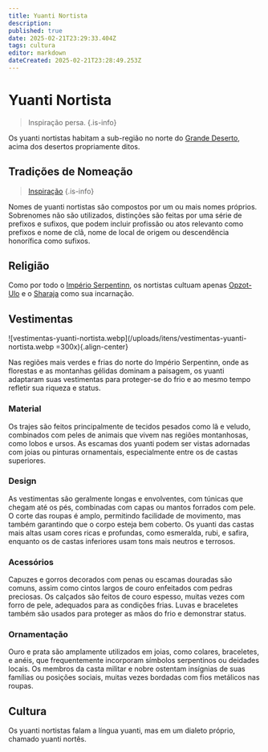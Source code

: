 ```yaml
---
title: Yuanti Nortista
description: 
published: true
date: 2025-02-21T23:29:33.404Z
tags: cultura
editor: markdown
dateCreated: 2025-02-21T23:28:49.253Z
---
```


# Yuanti Nortista

> Inspiração persa.
{.is-info}

Os yuanti nortistas habitam a sub-região no norte do [Grande Deserto](/lugares/plano-material/drafeon/sudeste-de-drafeon/o-grande-deserto), acima dos desertos propriamente ditos.

## Tradições de Nomeação
> [Inspiração](https://en.wikipedia.org/wiki/Persian_name)
{.is-info}

Nomes de yuanti nortistas são compostos por um ou mais nomes próprios. Sobrenomes não são utilizados, distinções são feitas por uma série de prefixos e sufixos, que podem incluir profissão ou atos relevanto como prefixos e nome de clã, nome de local de origem ou descendência honorífica como sufixos.

## Religião
Como por todo o [Império Serpentinn](/faccoes/nacoes/imperio-serpentinn), os nortistas cultuam apenas [Opzot-Ulo](/divindades/panteao-das-treze-estrelas/opzot-ulo) e o [Sharaja](/rankings-e-titulos/imperio-serpentinn/sharaja) como sua incarnação.

## Vestimentas
![vestimentas-yuanti-nortista.webp](/uploads/itens/vestimentas-yuanti-nortista.webp =300x){.align-center}

Nas regiões mais verdes e frias do norte do Império Serpentinn, onde as florestas e as montanhas gélidas dominam a paisagem, os yuanti adaptaram suas vestimentas para proteger-se do frio e ao mesmo tempo refletir sua riqueza e status.

### Material
Os trajes são feitos principalmente de tecidos pesados como lã e veludo, combinados com peles de animais que vivem nas regiões montanhosas, como lobos e ursos. As escamas dos yuanti podem ser vistas adornadas com joias ou pinturas ornamentais, especialmente entre os de castas superiores.

### Design
As vestimentas são geralmente longas e envolventes, com túnicas que chegam até os pés, combinadas com capas ou mantos forrados com pele. O corte das roupas é amplo, permitindo facilidade de movimento, mas também garantindo que o corpo esteja bem coberto. Os yuanti das castas mais altas usam cores ricas e profundas, como esmeralda, rubi, e safira, enquanto os de castas inferiores usam tons mais neutros e terrosos.

### Acessórios
Capuzes e gorros decorados com penas ou escamas douradas são comuns, assim como cintos largos de couro enfeitados com pedras preciosas. Os calçados são feitos de couro espesso, muitas vezes com forro de pele, adequados para as condições frias. Luvas e braceletes também são usados para proteger as mãos do frio e demonstrar status.

### Ornamentação
Ouro e prata são amplamente utilizados em joias, como colares, braceletes, e anéis, que frequentemente incorporam símbolos serpentinos ou deidades locais. Os membros da casta militar e nobre ostentam insígnias de suas famílias ou posições sociais, muitas vezes bordadas com fios metálicos nas roupas.

## Cultura
Os yuanti nortistas falam a língua yuanti, mas em um dialeto próprio, chamado yuanti nortês.